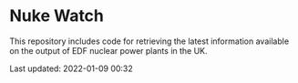 # Nuke Watch

This repository includes code for retrieving the latest information available on the output of EDF nuclear power plants in the UK.

Last updated: 2022-01-09 00:32